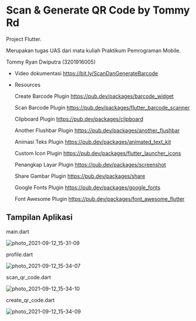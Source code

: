 # Scan & Generate QR Code by Tommy Rd

Project Flutter.

Merupakan tugas UAS dari mata kuliah Praktikum Pemrograman Mobile.

Tommy Ryan Dwiputra (3201916005)

- Video dokumentasi
   https://bit.ly/ScanDanGenerateBarcode

- Resources
    
     Create Barcode Plugin
     https://pub.dev/packages/barcode_widget
  
     Scan Barcode Plugin
     https://pub.dev/packages/flutter_barcode_scanner
     
     Clipboard Plugin
     https://pub.dev/packages/clipboard
     
     Another Flushbar Plugin
     https://pub.dev/packages/another_flushbar
     
     Animasi Teks Plugin
     https://pub.dev/packages/animated_text_kit
     
     Custom Icon Plugin
     https://pub.dev/packages/flutter_launcher_icons
     
     Penangkap Layar Plugin
     https://pub.dev/packages/screenshot
     
     Share Gambar Plugin
     https://pub.dev/packages/share
     
     Google Fonts Plugin
     https://pub.dev/packages/google_fonts
     
     Font Awesome Plugin
     https://pub.dev/packages/font_awesome_flutter
    
     
## Tampilan Aplikasi

main.dart

![photo_2021-09-12_15-31-09](https://user-images.githubusercontent.com/79314862/132979728-fe580a0c-836d-46d3-8d99-bd411129d61c.jpg)

profile.dart

![photo_2021-09-12_15-34-07](https://user-images.githubusercontent.com/79314862/132979776-3498fc7d-101a-4639-8973-3ba9eff2f2b0.jpg)

scan_qr_code.dart

![photo_2021-09-12_15-34-10](https://user-images.githubusercontent.com/79314862/132979791-4aa7b42c-9458-4f50-992d-8effdef647ad.jpg)

create_qr_code.dart

![photo_2021-09-12_15-34-09](https://user-images.githubusercontent.com/79314862/132979799-21056f8f-9b8e-406b-b90a-da43dbdd593c.jpg)


